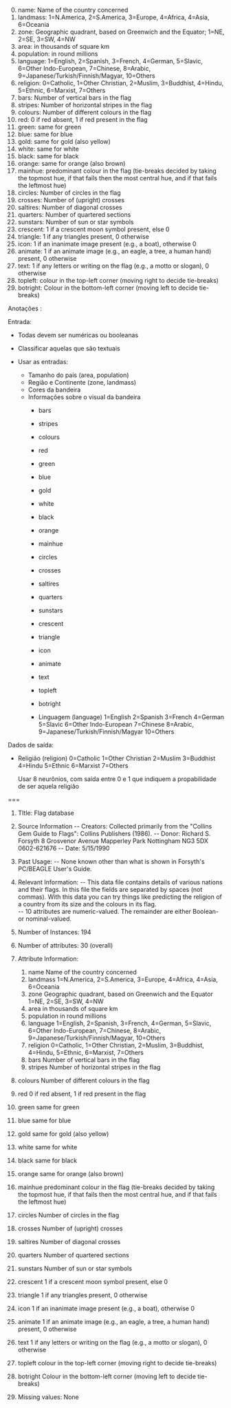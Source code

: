 0. name: Name of the country concerned
1. landmass: 1=N.America, 2=S.America, 3=Europe, 4=Africa, 4=Asia, 6=Oceania
2. zone: Geographic quadrant, based on Greenwich and the Equator; 1=NE, 2=SE, 3=SW, 4=NW
3. area: in thousands of square km
4. population: in round millions 
5. language: 1=English, 2=Spanish, 3=French, 4=German, 5=Slavic, 6=Other Indo-European, 7=Chinese, 8=Arabic, 9=Japanese/Turkish/Finnish/Magyar, 10=Others
6. religion: 0=Catholic, 1=Other Christian, 2=Muslim, 3=Buddhist, 4=Hindu, 5=Ethnic, 6=Marxist, 7=Others
7. bars: Number of vertical bars in the flag
8. stripes: Number of horizontal stripes in the flag
9. colours: Number of different colours in the flag
10. red: 0 if red absent, 1 if red present in the flag
11. green: same for green
12. blue: same for blue
13. gold: same for gold (also yellow)
14. white: same for white
15. black: same for black
16. orange: same for orange (also brown)
17. mainhue: predominant colour in the flag (tie-breaks decided by taking the topmost hue, if that fails then the most central hue, and if that fails the leftmost hue)
18. circles: Number of circles in the flag
19. crosses: Number of (upright) crosses
20. saltires: Number of diagonal crosses
21. quarters: Number of quartered sections
22. sunstars: Number of sun or star symbols
23. crescent: 1 if a crescent moon symbol present, else 0
24. triangle: 1 if any triangles present, 0 otherwise
25. icon: 1 if an inanimate image present (e.g., a boat), otherwise 0
26. animate: 1 if an animate image (e.g., an eagle, a tree, a human hand) present, 0 otherwise
27. text: 1 if any letters or writing on the flag (e.g., a motto or slogan), 0 otherwise
28. topleft: colour in the top-left corner (moving right to decide tie-breaks)
29. botright: Colour in the bottom-left corner (moving left to decide tie-breaks)






Anotações : 

Entrada:
  - Todas devem ser numéricas ou booleanas
  - Classificar aquelas que são textuais	

  - Usar as entradas:
    - Tamanho do país (area, population)
    - Região e Continente (zone, landmass) 
    - Cores da bandeira
    - Informações sobre o visual da bandeira
      - bars
      - stripes
      - colours
      - red
      - green
      - blue
      - gold
      - white
      - black
      - orange
      - mainhue
      - circles 
      - crosses
      - saltires
      - quarters
      - sunstars
      - crescent
      - triangle
      - icon
      - animate
      - text
      - topleft
      - botright

      - Linguagem (language)
	     1=English
	     2=Spanish
	     3=French
	     4=German
	     5=Slavic
	     6=Other Indo-European
	     7=Chinese
	     8=Arabic, 
	     9=Japanese/Turkish/Finnish/Magyar
	     10=Others



Dados de saída:
  - Religião (religion)
     0=Catholic
     1=Other Christian
     2=Muslim
     3=Buddhist
     4=Hindu
     5=Ethnic
     6=Marxist
     7=Others
     
     
     Usar 8 neurônios, com saida entre 0 e 1 que indiquem a propabilidade de ser aquela religião

===



1. TItle: Flag database

2. Source Information
   -- Creators: Collected primarily from the "Collins Gem Guide to Flags":
      Collins Publishers (1986).
   -- Donor: Richard S. Forsyth 
             8 Grosvenor Avenue
             Mapperley Park
             Nottingham NG3 5DX
             0602-621676
   -- Date: 5/15/1990

3. Past Usage:
   -- None known other than what is shown in Forsyth's PC/BEAGLE User's Guide.

4. Relevant Information:
   -- This data file contains details of various nations and their flags.
      In this file the fields are separated by spaces (not commas).  With
      this data you can try things like predicting the religion of a country
      from its size and the colours in its flag.  
   -- 10 attributes are numeric-valued.  The remainder are either Boolean-
      or nominal-valued.



5. Number of Instances: 194

6. Number of attributes: 30 (overall)

7. Attribute Information:
   1. name	Name of the country concerned
   2. landmass	1=N.America, 2=S.America, 3=Europe, 4=Africa, 4=Asia, 6=Oceania
   3. zone	Geographic quadrant, based on Greenwich and the Equator
                1=NE, 2=SE, 3=SW, 4=NW
   4. area	in thousands of square km
   5. population	in round millions
   6. language 1=English, 2=Spanish, 3=French, 4=German, 5=Slavic, 6=Other 
               Indo-European, 7=Chinese, 8=Arabic, 
               9=Japanese/Turkish/Finnish/Magyar, 10=Others
   7. religion 0=Catholic, 1=Other Christian, 2=Muslim, 3=Buddhist, 4=Hindu,
               5=Ethnic, 6=Marxist, 7=Others
   8. bars     Number of vertical bars in the flag
   9. stripes  Number of horizontal stripes in the flag
  10. colours  Number of different colours in the flag
  11. red      0 if red absent, 1 if red present in the flag
  12. green    same for green
  13. blue     same for blue
  14. gold     same for gold (also yellow)
  15. white    same for white
  16. black    same for black
  17. orange   same for orange (also brown)
  18. mainhue  predominant colour in the flag (tie-breaks decided by taking
               the topmost hue, if that fails then the most central hue,
               and if that fails the leftmost hue)
  19. circles  Number of circles in the flag
  20. crosses  Number of (upright) crosses
  21. saltires Number of diagonal crosses
  22. quarters Number of quartered sections
  23. sunstars Number of sun or star symbols
  24. crescent 1 if a crescent moon symbol present, else 0
  25. triangle 1 if any triangles present, 0 otherwise
  26. icon     1 if an inanimate image present (e.g., a boat), otherwise 0
  27. animate  1 if an animate image (e.g., an eagle, a tree, a human hand)
               present, 0 otherwise
  28. text     1 if any letters or writing on the flag (e.g., a motto or
               slogan), 0 otherwise
  29. topleft  colour in the top-left corner (moving right to decide 
               tie-breaks)
  30. botright Colour in the bottom-left corner (moving left to decide 
               tie-breaks)

8. Missing values: None
